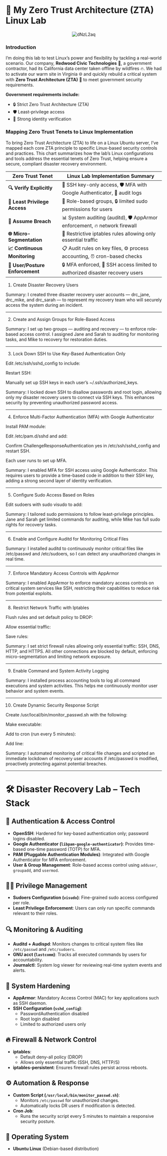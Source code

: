# 🧪 My Zero Trust Architecture (ZTA) Linux Lab

<p align="center">
  <img src="https://github.com/user-attachments/assets/bfcd034f-553d-4a0c-b727-cf0e02f204f7" alt="dNzL2aq">
</p>

### Introduction

I’m doing this lab to test Linux’s power and flexibility by tackling a real-world scenario. Our company, **Redwood Civic Technologies** 🏢, a government contractor, had its California data center taken offline by wildfires 🔥. We had to activate our warm site in Virginia 🌐 and quickly rebuild a critical system with **Zero Trust Architecture (ZTA)** 🔐 to meet government security requirements.

**Government requirements include:**

- 🔒 Strict Zero Trust Architecture (ZTA)  
- 🛡️ Least-privilege access  
- 🔑 Strong identity verification
  
### Mapping Zero Trust Tenets to Linux Implementation

To bring Zero Trust Architecture (ZTA) to life on a Linux Ubuntu server, I’ve mapped each core ZTA principle to specific Linux-based security controls and practices. This chart summarizes how the lab’s Linux configurations and tools address the essential tenets of Zero Trust, helping ensure a secure, compliant disaster recovery environment.
 

| **Zero Trust Tenet**         | **Linux Lab Implementation Summary**                                   |
| ---------------------------- | ---------------------------------------------------------------------- |
| **🔍 Verify Explicitly**        | 🔐 SSH key-only access, 🛡️ MFA with Google Authenticator, 📜 audit logs         |
| **🔑 Least Privilege Access**   | 👥 Role-based groups, 🔒 limited sudo permissions for users                  |
| **🚨 Assume Breach**            | 📊 System auditing (auditd), 🛡️ AppArmor enforcement, 🔥 network firewall       |
| **🌐 Micro-Segmentation**       | 🚧 Restrictive iptables rules allowing only essential traffic             |
| **📈 Continuous Monitoring**    | 📋 Audit rules on key files, ⚙️ process accounting, ⏰ cron-based checks        |
| **👤 User/Posture Enforcement** | 🔒 MFA enforced, 🚪 SSH access limited to authorized disaster recovery users |

1. Create Disaster Recovery Users

Summary:
I created three disaster recovery user accounts — drc_jane, drc_mike, and drc_sarah — to represent my recovery team who will securely access the system during an incident.

----

2. Create and Assign Groups for Role-Based Access

Summary:
I set up two groups — auditing and recovery — to enforce role-based access control. I assigned Jane and Sarah to auditing for monitoring tasks, and Mike to recovery for restoration duties.

----

3. Lock Down SSH to Use Key-Based Authentication Only
   
Edit /etc/ssh/sshd_config to include:

Restart SSH:

Manually set up SSH keys in each user’s ~/.ssh/authorized_keys.

Summary:
I locked down SSH to disallow passwords and root login, allowing only my disaster recovery users to connect via SSH keys. This enhances security by preventing unauthorized password access.

----

4. Enforce Multi-Factor Authentication (MFA) with Google Authenticator
   
Install PAM module:

Edit /etc/pam.d/sshd and add:

Confirm ChallengeResponseAuthentication yes in /etc/ssh/sshd_config and restart SSH.

Each user runs to set up MFA.

Summary:
I enabled MFA for SSH access using Google Authenticator. This requires users to provide a time-based code in addition to their SSH key, adding a strong second layer of identity verification.

----

5. Configure Sudo Access Based on Roles
   
Edit sudoers with sudo visudo to add:

Summary:
I tailored sudo permissions to follow least-privilege principles. Jane and Sarah get limited commands for auditing, while Mike has full sudo rights for recovery tasks.

----

6. Enable and Configure Auditd for Monitoring Critical Files

Summary:
I installed auditd to continuously monitor critical files like /etc/passwd and /etc/sudoers, so I can detect any unauthorized changes in real time.

----

7. Enforce Mandatory Access Controls with AppArmor

Summary:
I enabled AppArmor to enforce mandatory access controls on critical system services like SSH, restricting their capabilities to reduce risk from potential exploits.

----

8. Restrict Network Traffic with Iptables
   
Flush rules and set default policy to DROP:

Allow essential traffic:

Save rules:

Summary:
I set strict firewall rules allowing only essential traffic: SSH, DNS, HTTP, and HTTPS. All other connections are blocked by default, enforcing micro-segmentation and limiting network exposure.

----

9. Enable Command and System Activity Logging

Summary:
I installed process accounting tools to log all command executions and system activities. This helps me continuously monitor user behavior and system events.

----

10. Create Dynamic Security Response Script

Create /usr/local/bin/monitor_passwd.sh with the following:

Make executable:

Add to cron (run every 5 minutes):

Add line:

Summary:
I automated monitoring of critical file changes and scripted an immediate lockdown of recovery user accounts if /etc/passwd is modified, proactively protecting against potential breaches.

----

# 🛠️ Disaster Recovery Lab – Tech Stack

## 🔐 Authentication & Access Control
- **OpenSSH**: Hardened for key-based authentication only; password logins disabled.
- **Google Authenticator (`libpam-google-authenticator`)**: Provides time-based one-time password (TOTP) for MFA.
- **PAM (Pluggable Authentication Modules)**: Integrated with Google Authenticator for MFA enforcement.
- **User & Group Management**: Role-based access control using `adduser`, `groupadd`, and `usermod`.

## 🧑‍💻 Privilege Management
- **Sudoers Configuration (`visudo`)**: Fine-grained sudo access configured per role.
- **Least Privilege Enforcement**: Users can only run specific commands relevant to their roles.

## 🔍 Monitoring & Auditing
- **Auditd + Audispd**: Monitors changes to critical system files like `/etc/passwd` and `/etc/sudoers`.
- **GNU acct (`lastcomm`)**: Tracks all executed commands by users for accountability.
- **Journalctl**: System log viewer for reviewing real-time system events and alerts.

## 🧱 System Hardening
- **AppArmor**: Mandatory Access Control (MAC) for key applications such as SSH daemon.
- **SSH Configuration (`sshd_config`)**:
  - PasswordAuthentication disabled
  - Root login disabled
  - Limited to authorized users only

## 🔥 Firewall & Network Control
- **iptables**:
  - Default deny-all policy (DROP)
  - Allows only essential traffic (SSH, DNS, HTTP/S)
- **iptables-persistent**: Ensures firewall rules persist across reboots.

## ⚙️ Automation & Response
- **Custom Script (`/usr/local/bin/monitor_passwd.sh`)**:
  - Monitors `/etc/passwd` for unauthorized changes.
  - Automatically locks DR users if modification is detected.
- **Cron Job**:
  - Runs the security script every 5 minutes to maintain a responsive security posture.

## 🐧 Operating System
- **Ubuntu Linux** (Debian-based distribution)
